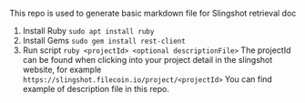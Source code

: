 This repo is used to generate basic markdown file for Slingshot retrieval doc
1. Install Ruby
`sudo apt install ruby`
2. Install Gems
`sudo gem install rest-client`
3. Run script
`ruby <projectId> <optional descriptionFile>`
The projectId can be found when clicking into your project detail in the slingshot website, for example
`https://slingshot.filecoin.io/project/<projectId>`
You can find example of description file in this repo.
